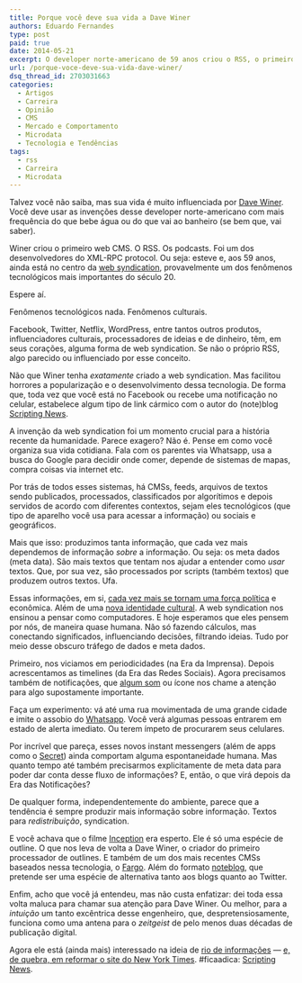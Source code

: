 ```yaml
---
title: Porque você deve sua vida a Dave Winer
authors: Eduardo Fernandes
type: post
paid: true
date: 2014-05-21
excerpt: O developer norte-americano de 59 anos criou o RSS, o primeiro sistema de blogs, entre outras tecnologias. E está de olho no futuro da publicação digital
url: /porque-voce-deve-sua-vida-dave-winer/
dsq_thread_id: 2703031663
categories:
  - Artigos
  - Carreira
  - Opinião
  - CMS
  - Mercado e Comportamento
  - Microdata
  - Tecnologia e Tendências
tags:
  - rss
  - Carreira
  - Microdata
---
```

Talvez você não saiba, mas sua vida é muito influenciada por [Dave Winer][1]. Você deve usar as invenções desse developer norte-americano com mais frequência do que bebe água ou do que vai ao banheiro (se bem que, vai saber).

Winer criou o primeiro web CMS. O RSS. Os podcasts. Foi um dos desenvolvedores do XML-RPC protocol. Ou seja: esteve e, aos 59 anos, ainda está no centro da [web syndication][2], provavelmente um dos fenômenos tecnológicos mais importantes do século 20.

Espere aí.

Fenômenos tecnológicos nada. Fenômenos culturais.

Facebook, Twitter, Netflix, WordPress, entre tantos outros produtos, influenciadores culturais, processadores de ideias e de dinheiro, têm, em seus corações, alguma forma de web syndication. Se não o próprio RSS, algo parecido ou influenciado por esse conceito.

Não que Winer tenha _exatamente_ criado a web syndication. Mas facilitou horrores a popularização e o desenvolvimento dessa tecnologia. De forma que, toda vez que você está no Facebook ou recebe uma notificação no celular, estabelece algum tipo de link cármico com o autor do (note)blog [Scripting News][3].

A invenção da web syndication foi um momento crucial para a história recente da humanidade. Parece exagero? Não é. Pense em como você organiza sua vida cotidiana. Fala com os parentes via Whatsapp, usa a busca do Google para decidir onde comer, depende de sistemas de mapas, compra coisas via internet etc.

Por trás de todos esses sistemas, há CMSs, feeds, arquivos de textos sendo publicados, processados, classificados por algorítimos e depois servidos de acordo com diferentes contextos, sejam eles tecnológicos (que tipo de aparelho você usa para acessar a informação) ou sociais e geográficos.

Mais que isso: produzimos tanta informação, que cada vez mais dependemos de informação _sobre_ a informação. Ou seja: os meta dados (meta data). São mais textos que tentam nos ajudar a entender como _usar_ textos. Que, por sua vez, são processados por scripts (também textos) que produzem outros textos. Ufa.

Essas informações, em si, [cada vez mais se tornam uma força política][4] e econômica. Além de uma [nova identidade cultural][5]. A web syndication nos ensinou a pensar como computadores. E hoje esperamos que eles pensem por nós, de maneira quase humana. Não só fazendo cálculos, mas conectando significados, influenciando decisões, filtrando ideias. Tudo por meio desse obscuro tráfego de dados e meta dados.

Primeiro, nos viciamos em periodicidades (na Era da Imprensa). Depois acrescentamos as timelines (da Era das Redes Sociais). Agora precisamos também de notificações, que [algum som][6] ou ícone nos chame a atenção para algo supostamente importante.

Faça um experimento: vá até uma rua movimentada de uma grande cidade e imite o assobio do [Whatsapp][7]. Você verá algumas pessoas entrarem em estado de alerta imediato. Ou terem ímpeto de procurarem seus celulares.

Por incrível que pareça, esses novos instant messengers (além de apps como o [Secret][8]) ainda comportam alguma espontaneidade humana. Mas quanto tempo até também precisarmos explicitamente de meta data para poder dar conta desse fluxo de informações? E, então, o que virá depois da Era das Notificações?

De qualquer forma, independentemente do ambiente, parece que a tendência é sempre produzir mais informação sobre informação. Textos para _redistribuição_, syndication.

E você achava que o filme [Inception][9] era esperto. Ele é só uma espécie de outline. O que nos leva de volta a Dave Winer, o criador do primeiro processador de outlines. E também de um dos mais recentes CMSs baseados nessa tecnologia, o [Fargo][10]. Além do formato [noteblog][11], que pretende ser uma espécie de alternativa tanto aos blogs quanto ao Twitter.

Enfim, acho que você já entendeu, mas não custa enfatizar: dei toda essa volta maluca para chamar sua atenção para Dave Winer. Ou melhor, para a _intuição_ um tanto excêntrica desse engenheiro, que, despretensiosamente, funciona como uma antena para o _zeitgeist_ de pelo menos duas décadas de publicação digital.

Agora ele está (ainda mais) interessado na ideia de <a href="http://river2.newsriver.org/" rel="bookmark">rio de informações</a> — [e, de quebra, em reformar o site do New York Times][12]. #ficaadica: [Scripting News][3].

 [1]: http://davewiner.com/
 [2]: https://en.wikipedia.org/wiki/Web_syndication
 [3]: http://scripting.com/
 [4]: http://caosordenado.com/o-estado-paralelo-digital-global/
 [5]: http://caosordenado.com/matutando-sobre-as-redes-sociais/
 [6]: https://www.youtube.com/watch?v=bxC5Xo_KaC4
 [7]: https://www.youtube.com/watch?v=7UXIKu4t6D4
 [8]: https://www.secret.ly/
 [9]: https://en.wikipedia.org/wiki/Inception
 [10]: http://fargo.io/
 [11]: http://scripting.com/2014/03/20/theNoteblogFormat.html
 [12]: http://scripting.com/2014/05/16/#a1400253877